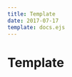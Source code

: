 ```yaml
---
title: Template
date: 2017-07-17
template: docs.ejs
---
```

<h1 class="uc-section-title">Template</h1>

